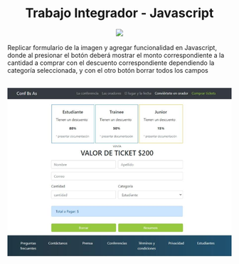 <h1 align="center"> Trabajo Integrador - Javascript </h1>
<div  align="center">
<img src="https://upload.wikimedia.org/wikipedia/commons/thumb/9/99/Unofficial_JavaScript_logo_2.svg/245px-Unofficial_JavaScript_logo_2.svg.png" width="50px"/>
</div>
<p> Replicar formulario de la imagen y agregar funcionalidad en Javascript, donde al presionar el botón deberá mostrar el monto correspondiente a la cantidad a comprar con el descuento correspondiente dependiendo la categoría seleccionada, y con el otro botón borrar todos los campos</p>
<div align="center">
<br>
<img src="https://github.com/gfCrova/TI-Javascript/blob/main/assets/img/img-ti.jpg?raw=true" alt="imagen-a-replicar"/>
</div>
